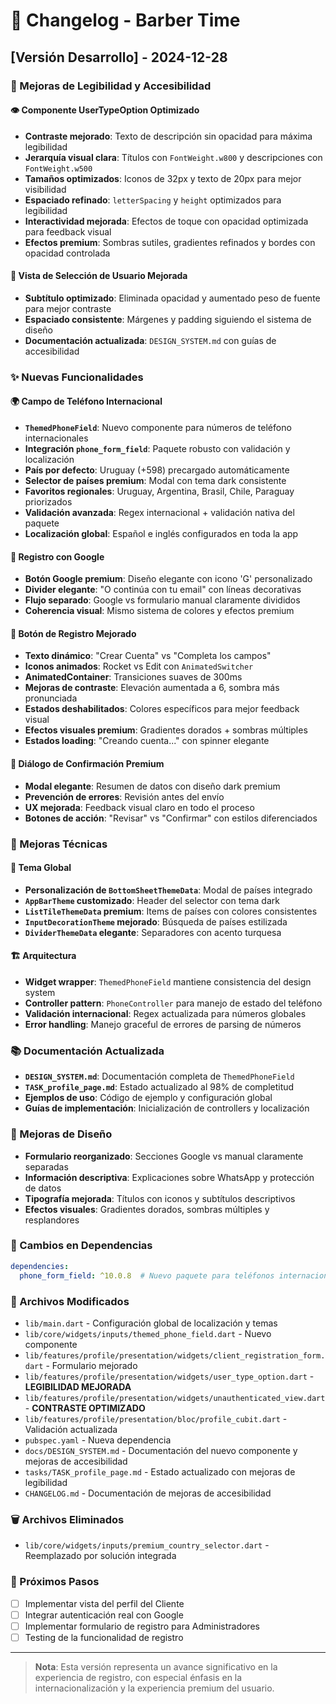 # 📝 Changelog - Barber Time

## [Versión Desarrollo] - 2024-12-28

### 🎨 Mejoras de Legibilidad y Accesibilidad

#### 👁️ Componente UserTypeOption Optimizado
- **Contraste mejorado**: Texto de descripción sin opacidad para máxima legibilidad
- **Jerarquía visual clara**: Títulos con `FontWeight.w800` y descripciones con `FontWeight.w500`
- **Tamaños optimizados**: Iconos de 32px y texto de 20px para mejor visibilidad
- **Espaciado refinado**: `letterSpacing` y `height` optimizados para legibilidad
- **Interactividad mejorada**: Efectos de toque con opacidad optimizada para feedback visual
- **Efectos premium**: Sombras sutiles, gradientes refinados y bordes con opacidad controlada

#### 📱 Vista de Selección de Usuario Mejorada
- **Subtítulo optimizado**: Eliminada opacidad y aumentado peso de fuente para mejor contraste
- **Espaciado consistente**: Márgenes y padding siguiendo el sistema de diseño
- **Documentación actualizada**: `DESIGN_SYSTEM.md` con guías de accesibilidad

### ✨ Nuevas Funcionalidades

#### 🌍 Campo de Teléfono Internacional
- **`ThemedPhoneField`**: Nuevo componente para números de teléfono internacionales
- **Integración `phone_form_field`**: Paquete robusto con validación y localización
- **País por defecto**: Uruguay (+598) precargado automáticamente
- **Selector de países premium**: Modal con tema dark consistente
- **Favoritos regionales**: Uruguay, Argentina, Brasil, Chile, Paraguay priorizados
- **Validación avanzada**: Regex internacional + validación nativa del paquete
- **Localización global**: Español e inglés configurados en toda la app

#### 🚀 Registro con Google
- **Botón Google premium**: Diseño elegante con icono 'G' personalizado
- **Divider elegante**: "O continúa con tu email" con líneas decorativas
- **Flujo separado**: Google vs formulario manual claramente divididos
- **Coherencia visual**: Mismo sistema de colores y efectos premium

#### 🎯 Botón de Registro Mejorado
- **Texto dinámico**: "Crear Cuenta" vs "Completa los campos"
- **Iconos animados**: Rocket vs Edit con `AnimatedSwitcher`
- **AnimatedContainer**: Transiciones suaves de 300ms
- **Mejoras de contraste**: Elevación aumentada a 6, sombra más pronunciada
- **Estados deshabilitados**: Colores específicos para mejor feedback visual
- **Efectos visuales premium**: Gradientes dorados + sombras múltiples
- **Estados loading**: "Creando cuenta..." con spinner elegante

#### 💬 Diálogo de Confirmación Premium
- **Modal elegante**: Resumen de datos con diseño dark premium
- **Prevención de errores**: Revisión antes del envío
- **UX mejorada**: Feedback visual claro en todo el proceso
- **Botones de acción**: "Revisar" vs "Confirmar" con estilos diferenciados

### 🔧 Mejoras Técnicas

#### 📱 Tema Global
- **Personalización de `BottomSheetThemeData`**: Modal de países integrado
- **`AppBarTheme` customizado**: Header del selector con tema dark
- **`ListTileThemeData` premium**: Items de países con colores consistentes
- **`InputDecorationTheme` mejorado**: Búsqueda de países estilizada
- **`DividerThemeData` elegante**: Separadores con acento turquesa

#### 🏗️ Arquitectura
- **Widget wrapper**: `ThemedPhoneField` mantiene consistencia del design system
- **Controller pattern**: `PhoneController` para manejo de estado del teléfono
- **Validación internacional**: Regex actualizada para números globales
- **Error handling**: Manejo graceful de errores de parsing de números

### 📚 Documentación Actualizada
- **`DESIGN_SYSTEM.md`**: Documentación completa de `ThemedPhoneField`
- **`TASK_profile_page.md`**: Estado actualizado al 98% de completitud
- **Ejemplos de uso**: Código de ejemplo y configuración global
- **Guías de implementación**: Inicialización de controllers y localización

### 🎨 Mejoras de Diseño
- **Formulario reorganizado**: Secciones Google vs manual claramente separadas
- **Información descriptiva**: Explicaciones sobre WhatsApp y protección de datos
- **Tipografía mejorada**: Títulos con iconos y subtítulos descriptivos
- **Efectos visuales**: Gradientes dorados, sombras múltiples y resplandores

### 🔄 Cambios en Dependencias
```yaml
dependencies:
  phone_form_field: ^10.0.8  # Nuevo paquete para teléfonos internacionales
```

### 📂 Archivos Modificados
- `lib/main.dart` - Configuración global de localización y temas
- `lib/core/widgets/inputs/themed_phone_field.dart` - Nuevo componente
- `lib/features/profile/presentation/widgets/client_registration_form.dart` - Formulario mejorado
- `lib/features/profile/presentation/widgets/user_type_option.dart` - **LEGIBILIDAD MEJORADA**
- `lib/features/profile/presentation/widgets/unauthenticated_view.dart` - **CONTRASTE OPTIMIZADO**
- `lib/features/profile/presentation/bloc/profile_cubit.dart` - Validación actualizada
- `pubspec.yaml` - Nueva dependencia
- `docs/DESIGN_SYSTEM.md` - Documentación del nuevo componente y mejoras de accesibilidad
- `tasks/TASK_profile_page.md` - Estado actualizado con mejoras de legibilidad
- `CHANGELOG.md` - Documentación de mejoras de accesibilidad

### 🗑️ Archivos Eliminados
- `lib/core/widgets/inputs/premium_country_selector.dart` - Reemplazado por solución integrada

### 🎯 Próximos Pasos
- [ ] Implementar vista del perfil del Cliente
- [ ] Integrar autenticación real con Google
- [ ] Implementar formulario de registro para Administradores
- [ ] Testing de la funcionalidad de registro

---

> **Nota**: Esta versión representa un avance significativo en la experiencia de registro, con especial énfasis en la internacionalización y la experiencia premium del usuario.

